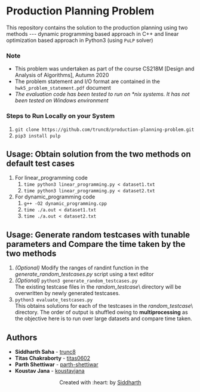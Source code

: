 # Production Planning Problem
This repository contains the solution to the production planning using two methods --- dynamic programming based approach in C++ and linear optimization based approach in Python3 (using `PuLP` solver)

### Note
- This problem was undertaken as part of the course CS218M [Design and Analysis of Algorithms], Autumn 2020
- The problem statement and I/O format are contained in the `hwk5_problem_statement.pdf` document
- *The evaluation code has been tested to run on \*nix systems. It has not been tested on Windows environment*

### Steps to Run Locally on your System
1. `git clone https://github.com/trunc8/production-planning-problem.git`
2. `pip3 install pulp`

## Usage: Obtain solution from the two methods on default test cases
1. For linear_programming code
	1. `time python3 linear_programming.py < dataset1.txt`
	2. `time python3 linear_programming.py < dataset2.txt`
2. For dynamic_programming code
	1. `g++ -O2 dynamic_programming.cpp`
	2. `time ./a.out < dataset1.txt`
	3. `time ./a.out < dataset2.txt`

## Usage: Generate random testcases with tunable parameters and Compare the time taken by the two methods
1. *(Optional)* Modify the ranges of randint function in the *generate_random_testcases.py* script using a text editor
2. *(Optional)* `python3 generate_random_testcases.py`  
	The existing testcase files in the *random_testcase*\ directory will be overwritten by newly generated testcases.
3. `python3 evaluate_testcases.py`  
	This obtains solutions for each of the testcases in the *random_testcase*\ directory. The order of output is shuffled owing to **multiprocessing** as the objective here is to run over large datasets and compare time taken.

## Authors

* **Siddharth Saha** - [trunc8](https://github.com/trunc8)
* **Titas Chakraborty** - [titas0602](https://github.com/titas0602)
* **Parth Shettiwar** - [parth-shettiwar](https://github.com/parth-shettiwar)
* **Koustav Jana** - [koustavjana](https://github.com/koustavjana)


<p align='center'>Created with :heart: by <a href="https://www.linkedin.com/in/sahasiddharth611/">Siddharth</a></p>
